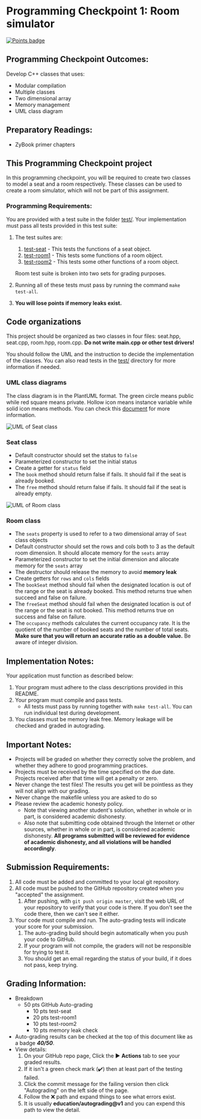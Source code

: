 # Programming Checkpoint 1: Room simulator
[![Points badge](../../blob/badges/.github/badges/points.svg)](../../actions)

## Programming Checkpoint Outcomes:
Develop C++ classes that uses:

- Modular compilation
- Multiple classes
- Two dimensional array
- Memory management
- UML class diagram

## Preparatory Readings:
- ZyBook primer chapters

## This Programming Checkpoint project

In this programming checkpoint, you will be required to create two classes to
model a seat and a room respectively. These classes can be used to create a
room simulator, which will not be part of this assignment.


### Programming Requirements:
You are provided with a test suite in the folder [test/](test/). Your
implementation must pass all tests provided in this test suite:

1. The test suites are:

	1. [test-seat](test/test-seat.cpp) - This tests the functions of a seat
       object.
	1. [test-room1](test/test-room1.cpp) - This tests some functions of a room
       object.
	1. [test-room2](test/test-room2.cpp) - This tests some other functions of a
       room object.

    Room test suite is broken into two sets for grading purposes.

1. Running all of these tests must pass by running the command `make test-all`.
1. **You will lose points if memory leaks exist.**

## Code organizations

This project should be organized as two classes in four files: seat.hpp,
seat.cpp, room.hpp, room.cpp. **Do not write main.cpp or other test drivers!**

You should follow the UML and the instruction to decide the implementation of
the classes. You can also read tests in the [test/](test/) directory for more
information if needed.
### UML class diagrams
The class diagram is in the PlantUML format. The green circle means public while
red square means private. Hollow icon means instance variable while solid icon
means methods. You can check this [document][1] for more information.

[1]: https://plantuml.com/class-diagram#3644720244dd6c6a

![UML of Seat class](http://www.plantuml.com/plantuml/png/SoWkIImgAStDuKhEIImkLWXEJInHgERILKZApyzH04gMb1PpQOE5DJHX32Gva1Y82oAoDU2yjABKL0GlFRKa6AmQA5JBvP2QbmAq4000)
### Seat class
- Default constructor should set the status to `false`
- Parameterized constructor to set the initial status
- Create a getter for `status` field
- The `book` method should return false if fails. It should fail if the seat is
  already booked.
- The `free` method should return false if fails. It should fail if the seat is
  already empty.

![UML of Room class](http://www.plantuml.com/plantuml/png/ROz13i8W44Ntd6AMfUeTcdY3UW9AHrEbZ66666Fqx0urL1TkOFZlvGCTYqkIvs1ySCpG4ytmC3iue1DeMzQDzJX5WKItEdeAR3QBtTWwL6UxAWMzLgca9vHUbSOgZopVTA_wJpeGXR9SoZkMvkbJUxQL7XFYNpfI7W82UP-lBlgxNluq7SPHl_a6)
### Room class
- The `seats` property is used to refer to a two dimensional array of `Seat`
  class objects
- Default constructor should set the rows and cols both to 3 as the default
  room dimension. It should allocate memory for the `seats` array
- Parameterized constructor to set the initial dimension and allocate memory
  for the `seats` array
- The destructor should release the memory to avoid **memory leak**
- Create getters for `rows` and `cols` fields
- The `bookSeat` method should fail when the designated location is out of the
  range or the seat is already booked. This method returns true when succeed
  and false on failure.
- The `freeSeat` method should fail when the designated location is out of the
  range or the seat is not booked. This method returns true on success and
  false on failure.
- The `occupancy` methods calculates the current occupancy rate. It is the
  quotient of the number of booked seats and the number of total seats. **Make
  sure that you will return an accurate ratio as a double value.** Be aware of
  integer division.

## Implementation Notes:

Your application must function as described below:
1. Your program must adhere to the class descriptions provided in this README.
1. Your program must compile and pass tests.
   - All tests must pass by running together with `make test-all`. You can run
     individual test during development.
1. You classes must be memory leak free. Memory leakage will be checked and
   graded in autograding.

## Important Notes:
- Projects will be graded on whether they correctly solve the problem, and
  whether they adhere to good programming practices.
- Projects must be received by the time specified on the due date. Projects
  received after that time will get a penalty or zero.
- Never change the test files! The results you get will be pointless as they
  will not align with our grading.
- Never change the makefile unless you are asked to do so
- Please review the academic honesty policy.
  - Note that viewing another student's solution, whether in whole or in part,
    is considered academic dishonesty.
  - Also note that submitting code obtained through the Internet or other
    sources, whether in whole or in part, is considered academic dishonesty.
    **All programs submitted will be reviewed for evidence of academic
    dishonesty, and all violations will be handled accordingly**.

## Submission Requirements:
1. All code must be added and committed to your local git repository.
2. All code must be pushed to the GitHub repository created when you "accepted"
   the assignment.
    1. After pushing, with `git push origin master`, visit the web URL of your
       repository to verify that your code is there. If you don't see the code
       there, then we can't see it either.
3. Your code must compile and run. The auto-grading tests will indicate your
   score for your submission.
    1. The auto-grading build should begin automatically when you push your code
       to GitHub.
    2. If your program will not compile, the graders will not be responsible for
       trying to test it.
    3. You should get an email regarding the status of your build, if it does
       not pass, keep trying.

## Grading Information:
- Breakdown
  + 50 pts GitHub Auto-grading
    * 10 pts test-seat
    * 20 pts test-room1
    * 10 pts test-room2
    * 10 pts memory leak check
- Auto-grading results can be checked at the top of this document like as a
  badge ***40/50***.
- View details:
    1. On your GitHub repo page, Click the :arrow_forward: **Actions** tab to
       see your graded results.
    1. If it isn't a green check mark (:heavy_check_mark:) then at least part of
       the testing failed.
    1. Click the commit message for the failing version then click "Autograding"
       on the left side of the page.
    1. Follow the :x: path and expand things to see what errors exist.
    1. It is usually **education/autograding@v1** and you can expend this path to
       view the detail.

